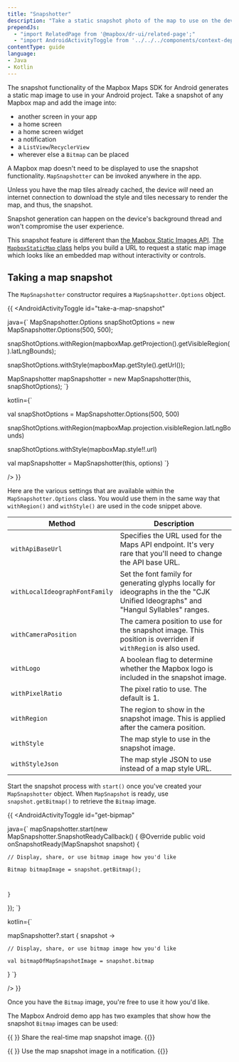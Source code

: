 ```yaml
---
title: "Snapshotter"
description: "Take a static snapshot photo of the map to use on the device in your app, a notification, or even to share with others."
prependJs:
  - "import RelatedPage from '@mapbox/dr-ui/related-page';"
  - "import AndroidActivityToggle from '../../../components/context-dependent/android-activity-toggle';"
contentType: guide
language:
- Java
- Kotlin
---
```


The snapshot functionality of the Mapbox Maps SDK for Android generates a static map image to use in your Android project. Take a snapshot of any Mapbox map and add the image into:

- another screen in your app
- a home screen
- a home screen widget
- a notification
- a `ListView`/`RecyclerView`
- wherever else a `Bitmap` can be placed

A Mapbox map doesn't need to be displayed to use the snapshot functionality. `MapSnapshotter` can be invoked anywhere in the app.

Unless you have the map tiles already cached, the device _will_ need an internet connection to download the style and tiles necessary to render the map, and thus, the snapshot.

Snapshot generation can happen on the device's background thread and won't compromise the user experience.

This snapshot feature is different than [the Mapbox Static Images API](/android/java/overview/static-image). [The `MapboxStaticMap` class](https://github.com/mapbox/mapbox-java/blob/afe9e88c9a09a413405571678d17499aa0a5f25c/services-staticmap/src/main/java/com/mapbox/api/staticmap/v1/MapboxStaticMap.java) helps you build a URL to request a static map image which looks like an embedded map without interactivity or controls.

## Taking a map snapshot

The `MapSnapshotter` constructor requires a `MapSnapshotter.Options` object.

{{
<AndroidActivityToggle
  id="take-a-map-snapshot"

java={`
MapSnapshotter.Options snapShotOptions = new MapSnapshotter.Options(500, 500);

snapShotOptions.withRegion(mapboxMap.getProjection().getVisibleRegion().latLngBounds);

snapShotOptions.withStyle(mapboxMap.getStyle().getUrl());

MapSnapshotter mapSnapshotter = new MapSnapshotter(this, snapShotOptions);
`}

kotlin={`

val snapShotOptions = MapSnapshotter.Options(500, 500)

snapShotOptions.withRegion(mapboxMap.projection.visibleRegion.latLngBounds)

snapShotOptions.withStyle(mapboxMap.style!!.url)

val mapSnapshotter = MapSnapshotter(this, options)
`}

/>
}}

Here are the various settings that are available within the `MapSnapshotter.Options` class. You would use them in the same way that `withRegion()` and `withStyle()` are used in the code snippet above.

| Method | Description |
| --- | --- |
| `withApiBaseUrl` | Specifies the URL used for the Maps API endpoint. It's very rare that you'll need to change the API base URL.
| `withLocalIdeographFontFamily` | Set the font family for generating glyphs locally for ideographs in the the "CJK Unified Ideographs" and "Hangul Syllables" ranges.
| `withCameraPosition` | The camera position to use for the snapshot image. This position is overriden if `withRegion` is also used.
| `withLogo ` | A boolean flag to determine whether the Mapbox logo is included in the snapshot image.
| `withPixelRatio ` | The pixel ratio to use. The default is 1.
| `withRegion ` | The region to show in the snapshot image. This is applied after the camera position.
| `withStyle ` | The map style to use in the snapshot image.
| `withStyleJson ` | The map style JSON to use instead of a map style URL.

Start the snapshot process with `start()` once you've created your `MapSnapshotter` object. When `MapSnapshot` is ready, use `snapshot.getBitmap()` to retrieve the `Bitmap` image.

{{
<AndroidActivityToggle
  id="get-bipmap"

java={`
mapSnapshotter.start(new MapSnapshotter.SnapshotReadyCallback() {
	@Override
	public void onSnapshotReady(MapSnapshot snapshot) {

	// Display, share, or use bitmap image how you'd like
	
	Bitmap bitmapImage = snapshot.getBitmap();



	}
});
`}

kotlin={`

mapSnapshotter?.start { snapshot ->

	// Display, share, or use bitmap image how you'd like
	
	val bitmapOfMapSnapshotImage = snapshot.bitmap


}
`}

/>
}}


Once you have the `Bitmap` image, you're free to use it how you'd like.

The Mapbox Android demo app has two examples that show how the snapshot `Bitmap` images can be used:

{{
  <RelatedPage
    url="/android/maps/examples/share-a-snapshot/"
    title="Share snapshot image"
    contentType="example">
}}
Share the real-time map snapshot image.
{{</RelatedPage>}}

{{
  <RelatedPage
    url="/android/maps/examples/display-a-snapshot-notification/"
    title="Display a snapshot notification"
    contentType="example">
}}
Use the map snapshot image in a notification.
{{</RelatedPage>}}